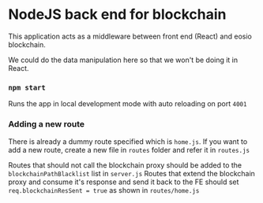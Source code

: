 # NodeJS back end for blockchain

This application acts as a middleware between front end (React) and eosio blockchain.

We could do the data manipulation here so that we won't be doing it in React.

### `npm start`

Runs the app in local development mode with auto reloading on port `4001`

### Adding a new route

There is already a dummy route specified which is `home.js`.
If you want to add a new route, create a new file in `routes` folder and refer it in `routes.js`

Routes that should not call the blockchain proxy should be added to the `blockchainPathBlacklist` list in `server.js`
Routes that extend the blockchain proxy and consume it's response and send it back to the FE should set `req.blockchainResSent = true` as shown in `routes/home.js`